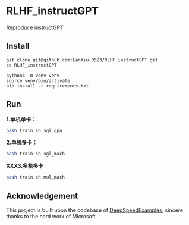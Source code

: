 # RLHF_instructGPT
Reproduce instructGPT

## Install
```
git clone git@github.com:LanXiu-0523/RLHF_instructGPT.git
cd RLHF_instructGPT

python3 -m venv venv
source venv/bin/activate
pip install -r requirements.txt
```

## Run
**1.单机单卡：**
```bash
bash train.sh sgl_gpu
```
**2.单机多卡：**
```bash
bash train.sh sgl_mach
```
**XXX3.多机多卡**
```bash
bash train.sh mul_mach
```

## Acknowledgement
This project is built upon the codebase of [DeepSpeedExamples](https://github.com/microsoft/DeepSpeedExamples), sincere thanks to the hard work of Microsoft.
